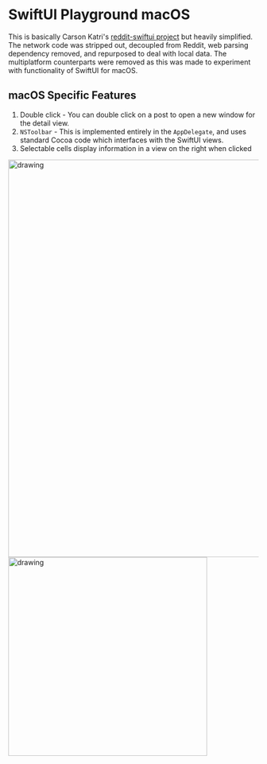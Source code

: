 # SwiftUI Playground macOS

This is basically Carson Katri's [reddit-swiftui project](https://github.com/carson-katri/reddit-swiftui) but heavily simplified. The network code was stripped out, decoupled from Reddit, web parsing dependency removed, and repurposed to deal with local data. The multiplatform counterparts were removed as this was made to experiment with functionality of SwiftUI for macOS.

## macOS Specific Features
1. Double click - You can double click on a post to open a new window for the detail view.
2. `NSToolbar` - This is implemented entirely in the `AppDelegate`, and uses standard Cocoa code which interfaces with the SwiftUI views.
3. Selectable cells display information in a view on the right when clicked

<img src="Screenshots/Screenshot1.png" width="800" alt="drawing"/>
<img src="Screenshots/Screenshot2.png"width="400" alt="drawing"/>
